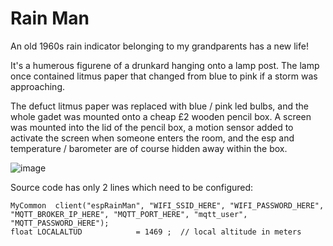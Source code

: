 # Rain Man

An old 1960s rain indicator belonging to my grandparents has a new life!

It's a humerous figurene of a drunkard hanging onto a lamp post. The lamp once contained litmus paper that changed from blue to pink if a storm was approaching.

The defuct litmus paper was replaced with blue / pink led bulbs, and the whole gadet was mounted onto a cheap £2 wooden pencil box. A screen was mounted into the lid of the pencil box, a motion sensor added to activate the screen when someone enters the room, and the esp and temperature / barometer are of course hidden away within the box. 

![image](https://user-images.githubusercontent.com/31904545/150983205-7499dedd-7216-423d-82da-c9b90381ee18.png)


Source code has only 2 lines which need to be configured:
```
MyCommon  client("espRainMan", "WIFI_SSID_HERE", "WIFI_PASSWORD_HERE", "MQTT_BROKER_IP_HERE", "MQTT_PORT_HERE", "mqtt_user", "MQTT_PASSWORD_HERE");
float LOCALALTUD            = 1469 ;  // local altitude in meters
```




